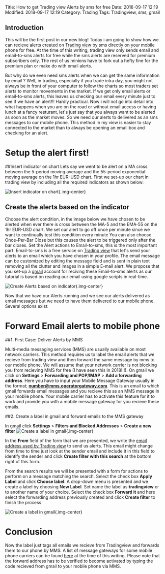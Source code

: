 Title: How to get Trading view Alerts by sms for free
Date: 2018-09-17 12:19
Modified: 2018-09-17 12:19
Category: Trading
Tags: Tradingview, sms, gmail

## **Introduction**


This will be the first post in our new blog! Today i am going to show how we can recieve alerts created on [Trading view](https://www.tradingview.com/) by sms directly on your mobile phone for free. At the time of this writing, trading view only sends email and email-to-sms alerts for free while the sms alerts are reserved for premium subscribers only. The rest of us minions have to fork out a hefty fine for the premium plan or make do with email alerts.

But why do we even need sms alerts when we can get the same information by email ?  Well, in trading, especially if you trade intra day, you might not always be in front of your computer to follow the charts so most traders set alerts to monitor movements in the market. If we get only email alerts or email-to-sms alerts, this leaves us checking our email every minute just to see if we have an alert!!! Hardly practical. Now i will not go into detail into what happens when you are on the road or without email access or having lunch at a fancy resturant, let's just say that you always want to be alerted as soon as the market moves. So we need our alerts to delivered as an sms messages to our mobile phone. This method in my view is easier to stay connected to the market than to always be opening an email box and checking for an alert.

# **Setup the alert first!**


##Insert indicator on chart
Lets say we went to be alert on a MA cross between the 5-period moving average and the 55-period exponential moving average on the 1hr EUR-USD chart. First we set-up our chart in trading view by including all the required indicators as shown below:

![Insert indicator on chart]({filename}/images/eurusdIndicators.png){.img-center}

## Create the alerts based on the indicator
Choose the alert condition, in the image below we have chosen to be alerted when ever there is cross between the MA-5 and the EMA-55 on the 1hr EUR-USD chart. We set our alert to go off once per minute since we want to continually test this condition every minute  You can also choose Once-Per-Bar Close  but this causes the alert to be triggered only after the bar closes. Set the Alert actions to Email-to-sms, this is the most important part. Email-to-sms is a free service on [Trading view](https://www.tradingview.com/) that let's send your alerts to an email which you have chosen in your profile. The email message can be customized by editing the message field and is sent in plain text removing all the clutter and images in a simple E-mail alert. We propose that you set-up a [gmail](https://www.gmail.com/) account for reciving these Email-to-sms alerts as our tutorial is based on reading our email using google scripts in real-time.

![Create Alerts based on indicator]({filename}/images/createalert.png){.img-center}

Now that we have our Alerts running and we see our alerts delivered as email messages but we need to have them delivered to our mobile phone. Several options exist:

# **Forward Email alerts to mobile phone**


##1. First Case: Deliver Alerts by MMS

Multi-media messaging services (MMS) are usually available on most network carriers. This method requires us to label the email alerts that we recieve from trading view and then forward the same message by mms to our mobile phone. We will assume that your network carrier is not blocking you from recieving MMS for free (I have seen this in 2018!!!). On gmail we click on **Settings** > **Forwarding and POP/IMAP** > **Add a forwarding address**. Here you have to input your Mobile Message Gateway usually in the format;  **number@mms.operatorgateway.com**.  This is an email to which gmail forwards email messages and you recieve this as an MMS message in your mobile phone. Your mobile carrier has to activate this feature for it to work and provide you with a mobile message gateway for you recieve these emails.

##2. Create a label in gmail and forward emails to the MMS gateway

In gmail click **Settings** > **Filters and Blocked Addresses** > **Create a new filter**
![Create a label in gmail]({filename}/images/createfilter.png){.img-center}

In the **From** field of the form that we are presented, we write the [email address used by Trading view](noreply@tradingview.com) to send us alerts. This email might change from time to time just look at the sender email and include it in this field to identify the sender and click  **Create filter with this search** at the bottom right of this form.

From the search results we will be presented with a form for actions to perform on a message matching the search. Select the check box **Apply Label** and click **Choose label**. A drop-down menu is presented and we create a label by choosing **New Label**. Set name the label as **tradingview** or to another name of your choice. Select the check box **Forward it** and here select the forwarding address previously created and click **Create filter** to finish the process.

![Create a label in gmail]({filename}/images/labeltradingview.png){.img-center}

# Conclusion

Now the label just tags all emails we recieve from Tradingview and forwards them to our phone by MMS. A list of message gateways for some mobile phone carriers can be found [here](https://kb.sandisk.com/app/answers/detail/a_id/17056/~/list-of-mobile-carrier-gateway-addresses) at the time of this writing. Please note that the forward address has to be verified to become activated by typing the code recieved from gmail to your mobile phone via MMS.

